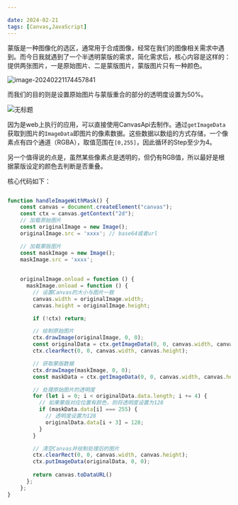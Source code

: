 ```yaml
---

date: 2024-02-21
tags: [Canvas,JavaScript]
---
```



蒙版是一种图像化的选区，通常用于合成图像，经常在我们的图像相关需求中遇到。而今日我就遇到了一个半透明蒙版的需求，简化需求后，核心内容是这样的：提供两张图片，一是原始图片、二是蒙版图片，蒙版图片只有一种颜色。

![image-20240221174457841](https://cdn.jsdelivr.net/gh/Zhuxb-Clouds/PicDepot/img/image-20240221174457841.png)

而我们的目的则是设置原始图片与蒙版重合的部分的透明度设置为50%。

![无标题](https://cdn.jsdelivr.net/gh/Zhuxb-Clouds/PicDepot/img/%E6%97%A0%E6%A0%87%E9%A2%98.png)

因为是web上执行的应用，可以直接使用CanvasApi去制作。通过`getImageData`获取到图片的`ImageData`即图片的像素数据。这些数据以数组的方式存储，一个像素点有四个通道（RGBA），取值范围在`[0,255]`，因此循环的Step至少为4。

另一个值得说的点是，虽然某些像素点是透明的，但仍有RGB值，所以最好是根据蒙版设定的颜色去判断是否重叠。

核心代码如下：

```javascript

function handleImageWithMask() {
    const canvas = document.createElement("canvas");
    const ctx = canvas.getContext("2d");
    // 加载原始图片
    const originalImage = new Image();
    originalImage.src = 'xxxx'; // base64或者url

    // 加载蒙版图片
    const maskImage = new Image();
    maskImage.src = 'xxxx';
    
    
    originalImage.onload = function () {
      maskImage.onload = function () {
        // 设置Canvas的大小与图片一致
        canvas.width = originalImage.width;
        canvas.height = originalImage.height;

        if (!ctx) return;

        // 绘制原始图片
        ctx.drawImage(originalImage, 0, 0);
        const originalData = ctx.getImageData(0, 0, canvas.width, canvas.height);
        ctx.clearRect(0, 0, canvas.width, canvas.height);

        // 获取蒙版数据
        ctx.drawImage(maskImage, 0, 0);
        const maskData = ctx.getImageData(0, 0, canvas.width, canvas.height);

        // 处理原始图片的透明度
        for (let i = 0; i < originalData.data.length; i += 4) {
          // 如果蒙版对应位置有颜色，则将透明度设置为128
          if (maskData.data[i] === 255) {
            // 透明度设置为128
            originalData.data[i + 3] = 128;
          }
        }

        // 清空Canvas并绘制处理后的图片
        ctx.clearRect(0, 0, canvas.width, canvas.height);
        ctx.putImageData(originalData, 0, 0);
		
        return canvas.toDataURL()
      };
    };
}
```

